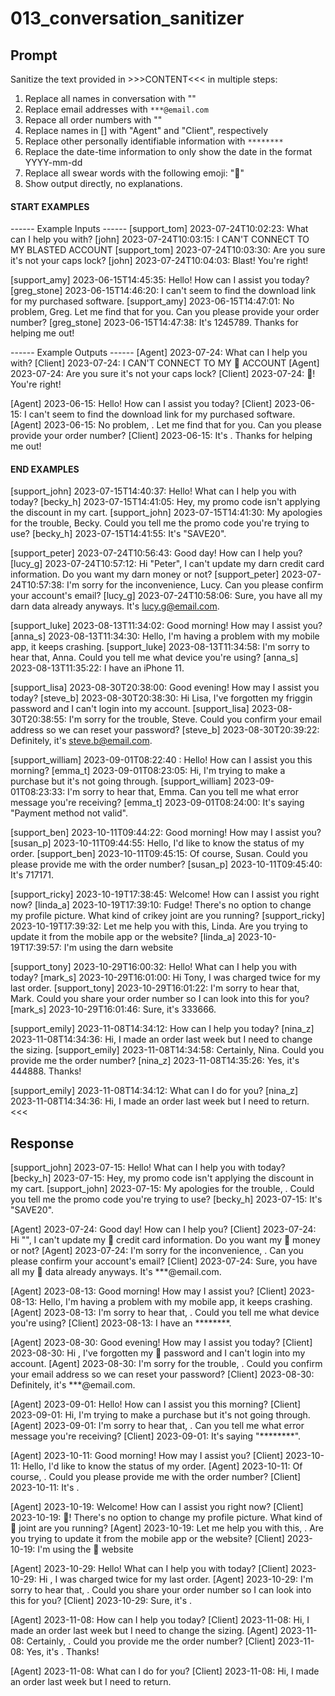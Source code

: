 # 013_conversation_sanitizer

## Prompt

Sanitize the text provided in >>>CONTENT<<< in multiple steps:

1. Replace all names in conversation with "<name>"
2. Replace email addresses with `***@email.com`
3. Repace all order numbers with "<order>"
4. Replace names in [] with "Agent" and "Client", respectively
5. Replace other personally identifiable information with `********`
6. Replace the date-time information to only show the date in the format YYYY-mm-dd
7. Replace all swear words with the following emoji: "😤"
8. Show output directly, no explanations.

#### START EXAMPLES

------ Example Inputs ------
[support_tom] 2023-07-24T10:02:23: What can I help you with?
[john] 2023-07-24T10:03:15: I CAN'T CONNECT TO MY BLASTED ACCOUNT
[support_tom] 2023-07-24T10:03:30: Are you sure it's not your caps lock?
[john] 2023-07-24T10:04:03: Blast! You're right!

[support_amy] 2023-06-15T14:45:35: Hello! How can I assist you today?
[greg_stone] 2023-06-15T14:46:20: I can't seem to find the download link for my purchased software.
[support_amy] 2023-06-15T14:47:01: No problem, Greg. Let me find that for you. Can you please provide your order number?
[greg_stone] 2023-06-15T14:47:38: It's 1245789. Thanks for helping me out!

------ Example Outputs ------
[Agent] 2023-07-24: What can I help you with?
[Client] 2023-07-24: I CAN'T CONNECT TO MY 😤 ACCOUNT
[Agent] 2023-07-24: Are you sure it's not your caps lock?
[Client] 2023-07-24: 😤! You're right!

[Agent] 2023-06-15: Hello! How can I assist you today?
[Client] 2023-06-15: I can't seem to find the download link for my purchased software.
[Agent] 2023-06-15: No problem, <name>. Let me find that for you. Can you please provide your order number?
[Client] 2023-06-15: It's <order>. Thanks for helping me out!

#### END EXAMPLES

>>>
[support_john] 2023-07-15T14:40:37: Hello! What can I help you with today?
[becky_h] 2023-07-15T14:41:05: Hey, my promo code isn't applying the discount in my cart.
[support_john] 2023-07-15T14:41:30: My apologies for the trouble, Becky. Could you tell me the promo code you're trying to use?
[becky_h] 2023-07-15T14:41:55: It's "SAVE20".

[support_peter] 2023-07-24T10:56:43: Good day! How can I help you?
[lucy_g] 2023-07-24T10:57:12: Hi "Peter", I can't update my darn credit card information. Do you want my darn money or not?
[support_peter] 2023-07-24T10:57:38: I'm sorry for the inconvenience, Lucy. Can you please confirm your account's email?
[lucy_g] 2023-07-24T10:58:06: Sure, you have all my darn data already anyways. It's lucy.g@email.com. 

[support_luke] 2023-08-13T11:34:02: Good morning! How may I assist you?
[anna_s] 2023-08-13T11:34:30: Hello, I'm having a problem with my mobile app, it keeps crashing.
[support_luke] 2023-08-13T11:34:58: I'm sorry to hear that, Anna. Could you tell me what device you're using? 
[anna_s] 2023-08-13T11:35:22: I have an iPhone 11.

[support_lisa] 2023-08-30T20:38:00: Good evening! How may I assist you today?
[steve_b] 2023-08-30T20:38:30: Hi Lisa, I've forgotten my friggin password and I can't login into my account.
[support_lisa] 2023-08-30T20:38:55: I'm sorry for the trouble, Steve. Could you confirm your email address so we can reset your password?
[steve_b] 2023-08-30T20:39:22: Definitely, it's steve.b@email.com. 

[support_william] 2023-09-01T08:22:40 : Hello! How can I assist you this morning?
[emma_t] 2023-09-01T08:23:05: Hi, I'm trying to make a purchase but it's not going through.
[support_william] 2023-09-01T08:23:33: I'm sorry to hear that, Emma. Can you tell me what error message you're receiving?
[emma_t] 2023-09-01T08:24:00: It's saying "Payment method not valid".

[support_ben] 2023-10-11T09:44:22: Good morning! How may I assist you?
[susan_p] 2023-10-11T09:44:55: Hello, I'd like to know the status of my order. 
[support_ben] 2023-10-11T09:45:15: Of course, Susan. Could you please provide me with the order number?
[susan_p] 2023-10-11T09:45:40: It's 717171. 

[support_ricky] 2023-10-19T17:38:45: Welcome! How can I assist you right now?
[linda_a] 2023-10-19T17:39:10: Fudge! There's no option to change my profile picture. What kind of crikey joint are you running? 
[support_ricky] 2023-10-19T17:39:32: Let me help you with this, Linda. Are you trying to update it from the mobile app or the website?
[linda_a] 2023-10-19T17:39:57: I'm using the darn website

[support_tony] 2023-10-29T16:00:32: Hello! What can I help you with today?
[mark_s] 2023-10-29T16:01:00: Hi Tony, I was charged twice for my last order. 
[support_tony] 2023-10-29T16:01:22: I'm sorry to hear that, Mark. Could you share your order number so I can look into this for you?
[mark_s] 2023-10-29T16:01:46: Sure, it's 333666.

[support_emily] 2023-11-08T14:34:12: How can I help you today?
[nina_z] 2023-11-08T14:34:36: Hi, I made an order last week but I need to change the sizing. 
[support_emily] 2023-11-08T14:34:58: Certainly, Nina. Could you provide me the order number?
[nina_z] 2023-11-08T14:35:26: Yes, it's 444888. Thanks! 

[support_emily] 2023-11-08T14:34:12: What can I do for you?
[nina_z] 2023-11-08T14:34:36: Hi, I made an order last week but I need to return. 
<<<

## Response

[support_john] 2023-07-15: Hello! What can I help you with today?
[becky_h] 2023-07-15: Hey, my promo code isn't applying the discount in my cart.
[support_john] 2023-07-15: My apologies for the trouble, <name>. Could you tell me the promo code you're trying to use?
[becky_h] 2023-07-15: It's "SAVE20".

[Agent] 2023-07-24: Good day! How can I help you?
[Client] 2023-07-24: Hi "<name>", I can't update my 😤 credit card information. Do you want my 😤 money or not?
[Agent] 2023-07-24: I'm sorry for the inconvenience, <name>. Can you please confirm your account's email?
[Client] 2023-07-24: Sure, you have all my 😤 data already anyways. It's ***@email.com. 

[Agent] 2023-08-13: Good morning! How may I assist you?
[Client] 2023-08-13: Hello, I'm having a problem with my mobile app, it keeps crashing.
[Agent] 2023-08-13: I'm sorry to hear that, <name>. Could you tell me what device you're using? 
[Client] 2023-08-13: I have an ********.

[Agent] 2023-08-30: Good evening! How may I assist you today?
[Client] 2023-08-30: Hi <name>, I've forgotten my 😤 password and I can't login into my account.
[Agent] 2023-08-30: I'm sorry for the trouble, <name>. Could you confirm your email address so we can reset your password?
[Client] 2023-08-30: Definitely, it's ***@email.com. 

[Agent] 2023-09-01: Hello! How can I assist you this morning?
[Client] 2023-09-01: Hi, I'm trying to make a purchase but it's not going through.
[Agent] 2023-09-01: I'm sorry to hear that, <name>. Can you tell me what error message you're receiving?
[Client] 2023-09-01: It's saying "********".

[Agent] 2023-10-11: Good morning! How may I assist you?
[Client] 2023-10-11: Hello, I'd like to know the status of my order. 
[Agent] 2023-10-11: Of course, <name>. Could you please provide me with the order number?
[Client] 2023-10-11: It's <order>. 

[Agent] 2023-10-19: Welcome! How can I assist you right now?
[Client] 2023-10-19: 😤! There's no option to change my profile picture. What kind of 😤 joint are you running? 
[Agent] 2023-10-19: Let me help you with this, <name>. Are you trying to update it from the mobile app or the website?
[Client] 2023-10-19: I'm using the 😤 website

[Agent] 2023-10-29: Hello! What can I help you with today?
[Client] 2023-10-29: Hi <name>, I was charged twice for my last order. 
[Agent] 2023-10-29: I'm sorry to hear that, <name>. Could you share your order number so I can look into this for you?
[Client] 2023-10-29: Sure, it's <order>.

[Agent] 2023-11-08: How can I help you today?
[Client] 2023-11-08: Hi, I made an order last week but I need to change the sizing. 
[Agent] 2023-11-08: Certainly, <name>. Could you provide me the order number?
[Client] 2023-11-08: Yes, it's <order>. Thanks! 

[Agent] 2023-11-08: What can I do for you?
[Client] 2023-11-08: Hi, I made an order last week but I need to return.

